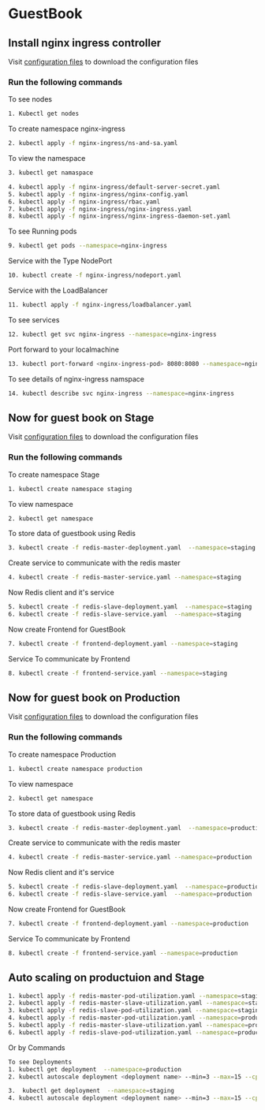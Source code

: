 # GuestBook

## Install nginx ingress controller

Visit [configuration files](https://github.com/MangalAnkur/Kubernetes_Guestbook)  to download the configuration files
### Run the following commands

To see nodes

```bash
1. Kubectl get nodes
```
To create namespace nginx-ingress

```bash
2. kubectl apply -f nginx-ingress/ns-and-sa.yaml
```

To view the namespace 

```bash
3. kubectl get namaspace
```

```bash
4. kubectl apply -f nginx-ingress/default-server-secret.yaml
5. kubectl apply -f nginx-ingress/nginx-config.yaml
6. kubectl apply -f nginx-ingress/rbac.yaml
7. kubectl apply -f nginx-ingress/nginx-ingress.yaml
8. kubectl apply -f nginx-ingress/nginx-ingress-daemon-set.yaml
```

To see Running pods

```bash
9. kubectl get pods --namespace=nginx-ingress
```

Service with the Type NodePort

```bash
10. kubectl create -f nginx-ingress/nodeport.yaml
```

Service with the LoadBalancer

```bash
11. kubectl apply -f nginx-ingress/loadbalancer.yaml
```

To see services

```bash
12. kubectl get svc nginx-ingress --namespace=nginx-ingress
```

Port forward to your localmachine

```bash
13. kubectl port-forward <nginx-ingress-pod> 8080:8080 --namespace=nginx-ingress
```

To see details of nginx-ingress namspace

```bash
14. kubectl describe svc nginx-ingress --namespace=nginx-ingress
```


##  ########################################################################

## Now for guest book on Stage

Visit [configuration files](https://github.com/MangalAnkur/Kubernetes_Guestbook)  to download the configuration files

### Run the following commands

To create namespace Stage

```bash
1. kubectl create namespace staging
```

To view namespace

```bash
2. kubectl get namespace
```

To store data of guestbook using Redis

```bash
3. kubectl create -f redis-master-deployment.yaml  --namespace=staging
```

Create service to communicate with the redis master 

```bash
4. kubectl create -f redis-master-service.yaml --namespace=staging
```

Now Redis client and it's service

```bash
5. kubectl create -f redis-slave-deployment.yaml  --namespace=staging
6. kubectl create -f redis-slave-service.yaml  --namespace=staging
```

Now create Frontend for GuestBook 

```bash
7. kubectl create -f frontend-deployment.yaml --namespace=staging
```

Service To communicate by Frontend 

```bash
8. kubectl create -f frontend-service.yaml --namespace=staging
```

## ############################################################################

## Now for guest book on Production

Visit [configuration files](https://github.com/MangalAnkur/Kubernetes_Guestbook)  to download the configuration files

### Run the following commands

To create namespace Production

```bash
1. kubectl create namespace production
```

To view namespace

```bash
2. kubectl get namespace
```

To store data of guestbook using Redis

```bash
3. kubectl create -f redis-master-deployment.yaml  --namespace=production
```

Create service to communicate with the redis master

```bash
4. kubectl create -f redis-master-service.yaml --namespace=production
```

Now Redis client and it's service

```bash
5. kubectl create -f redis-slave-deployment.yaml  --namespace=production
6. kubectl create -f redis-slave-service.yaml  --namespace=production
```

Now create Frontend for GuestBook

```bash
7. kubectl create -f frontend-deployment.yaml --namespace=production
```

Service To communicate by Frontend

```bash
8. kubectl create -f frontend-service.yaml --namespace=production
```

## Auto scaling on productuion and Stage

```bash
1. kubectl apply -f redis-master-pod-utilization.yaml --namespace=staging
2. kubectl apply -f redis-master-slave-utilization.yaml --namespace=staging
3. kubectl apply -f redis-slave-pod-utilization.yaml --namespace=staging
4. kubectl apply -f redis-master-pod-utilization.yaml --namespace=production
5. kubectl apply -f redis-master-slave-utilization.yaml --namespace=production
6. kubectl apply -f redis-slave-pod-utilization.yaml --namespace=production
```
Or by Commands

```bash
To see Deployments
1. kubectl get deployment  --namespace=production
2. kubectl autoscale deployment <deployment name> --min=3 --max=15 --cpu-percent=70  --namespace=production

3.  kubectl get deployment  --namespace=staging
4. kubectl autoscale deployment <deployment name> --min=3 --max=15 --cpu-percent=70  --namespace=staging
```

## ########################################################################






















